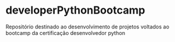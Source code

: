 # developerPythonBootcamp
Repositório destinado ao desenvolvimento de projetos voltados ao bootcamp da certificação desenvolvedor python
